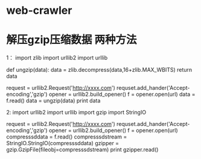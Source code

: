 # web-crawler
# 解压gzip压缩数据 两种方法


1：
  import zlib
  import urllib2
  import urllib
  
  def ungzip(data):
    data = zlib.decompress(data,16+zlib.MAX_WBITS)
    return data
    
  request = urllib2.Request('http://xxxx.com')
  requset.add_hander('Accept-encoding','gzip')
  opener = urllib2.build_opener()
  f = opener.open(url)
  data = f.read()
  data = ungzip(data)
  print data
  
  
  
2:
  import urllib2
  import urllib
  import gzip
  import StringIO
  
  request = urllib2.Request('http://xxxx.com')
  requset.add_hander('Accept-encoding','gzip')
  opener = urllib2.build_opener()
  f = opener.open(url)
  compresssddata = f.read()
  compresssdstream = StringIO.StringIO(compresssddata)
  gzipper = gzip.GzipFile(fileobj=compresssdstream)
  print gzipper.read()
